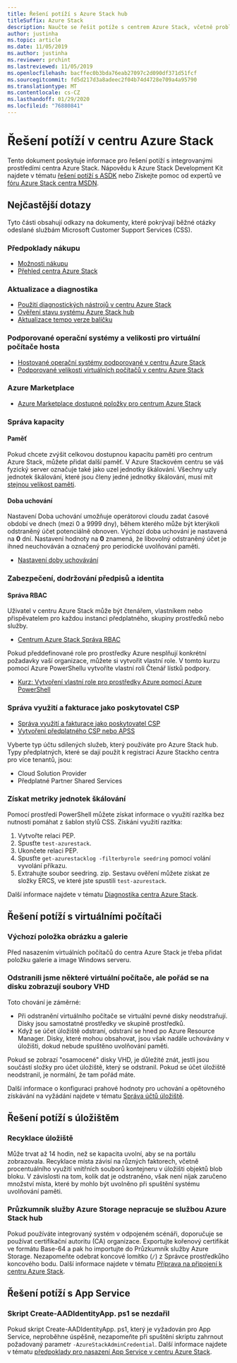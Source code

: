 ```yaml
---
title: Řešení potíží s Azure Stack hub
titleSuffix: Azure Stack
description: Naučte se řešit potíže s centrem Azure Stack, včetně problémů s virtuálními počítači, úložištěm a App Service.
author: justinha
ms.topic: article
ms.date: 11/05/2019
ms.author: justinha
ms.reviewer: prchint
ms.lastreviewed: 11/05/2019
ms.openlocfilehash: bacffec0b3bda76eab27097c2d090df371d51fcf
ms.sourcegitcommit: fd5d217d3a8adeec2f04b74d4728e709a4a95790
ms.translationtype: MT
ms.contentlocale: cs-CZ
ms.lasthandoff: 01/29/2020
ms.locfileid: "76880841"
---
```

# <a name="troubleshoot-issues-in-azure-stack-hub"></a>Řešení potíží v centru Azure Stack

Tento dokument poskytuje informace pro řešení potíží s integrovanými prostředími centra Azure Stack. Nápovědu k Azure Stack Development Kit najdete v tématu [řešení potíží s ASDK](../asdk/asdk-troubleshooting.md) nebo Získejte pomoc od expertů ve [fóru Azure Stack centra MSDN](https://social.msdn.microsoft.com/Forums/azure/home?forum=azurestack).

## <a name="frequently-asked-questions"></a>Nejčastější dotazy

Tyto části obsahují odkazy na dokumenty, které pokrývají běžné otázky odeslané službám Microsoft Customer Support Services (CSS).

### <a name="purchase-considerations"></a>Předpoklady nákupu

* [Možnosti nákupu](https://azure.microsoft.com/overview/azure-stack/how-to-buy/)
* [Přehled centra Azure Stack](azure-stack-overview.md)

### <a name="updates-and-diagnostics"></a>Aktualizace a diagnostika

* [Použití diagnostických nástrojů v centru Azure Stack](azure-stack-diagnostics.md)
* [Ověření stavu systému Azure Stack hub](azure-stack-diagnostic-test.md)
* [Aktualizace tempo verze balíčku](azure-stack-servicing-policy.md#update-package-release-cadence)

### <a name="supported-operating-systems-and-sizes-for-guest-vms"></a>Podporované operační systémy a velikosti pro virtuální počítače hosta

* [Hostované operační systémy podporované v centru Azure Stack](azure-stack-supported-os.md)
* [Podporované velikosti virtuálních počítačů v centru Azure Stack](../user/azure-stack-vm-sizes.md)

### <a name="azure-marketplace"></a>Azure Marketplace

* [Azure Marketplace dostupné položky pro centrum Azure Stack](azure-stack-marketplace-azure-items.md)

### <a name="manage-capacity"></a>Správa kapacity

#### <a name="memory"></a>Paměť

Pokud chcete zvýšit celkovou dostupnou kapacitu paměti pro centrum Azure Stack, můžete přidat další paměť. V Azure Stackovém centru se váš fyzický server označuje také jako uzel jednotky škálování. Všechny uzly jednotek škálování, které jsou členy jedné jednotky škálování, musí mít [stejnou velikost paměti](azure-stack-manage-storage-physical-memory-capacity.md).

#### <a name="retention-period"></a>Doba uchování

Nastavení Doba uchování umožňuje operátorovi cloudu zadat časové období ve dnech (mezi 0 a 9999 dny), během kterého může být kterýkoli odstraněný účet potenciálně obnoven. Výchozí doba uchování je nastavená na **0** dní. Nastavení hodnoty na **0** znamená, že libovolný odstraněný účet je ihned neuchováván a označený pro periodické uvolňování paměti.

* [Nastavení doby uchovávání](azure-stack-manage-storage-accounts.md#set-the-retention-period)

### <a name="security-compliance-and-identity"></a>Zabezpečení, dodržování předpisů a identita  

#### <a name="manage-rbac"></a>Správa RBAC

Uživatel v centru Azure Stack může být čtenářem, vlastníkem nebo přispěvatelem pro každou instanci předplatného, skupiny prostředků nebo služby.

* [Centrum Azure Stack Správa RBAC](azure-stack-manage-permissions.md)

Pokud předdefinované role pro prostředky Azure nesplňují konkrétní požadavky vaší organizace, můžete si vytvořit vlastní role. V tomto kurzu pomocí Azure PowerShellu vytvoříte vlastní roli Čtenář lístků podpory.

* [Kurz: Vytvoření vlastní role pro prostředky Azure pomocí Azure PowerShell](https://docs.microsoft.com/azure/role-based-access-control/tutorial-custom-role-powershell)

### <a name="manage-usage-and-billing-as-a-csp"></a>Správa využití a fakturace jako poskytovatel CSP

* [Správa využití a fakturace jako poskytovatel CSP](azure-stack-add-manage-billing-as-a-csp.md#create-a-csp-or-apss-subscription)
* [Vytvoření předplatného CSP nebo APSS](azure-stack-add-manage-billing-as-a-csp.md#create-a-csp-or-apss-subscription)

Vyberte typ účtu sdílených služeb, který používáte pro Azure Stack hub. Typy předplatných, které se dají použít k registraci Azure Stackho centra pro více tenantů, jsou:

* Cloud Solution Provider
* Předplatné Partner Shared Services

### <a name="get-scale-unit-metrics"></a>Získat metriky jednotek škálování

Pomocí prostředí PowerShell můžete získat informace o využití razítka bez nutnosti pomáhat z šablon stylů CSS. Získání využití razítka:

1. Vytvořte relaci PEP.
2. Spusťte `test-azurestack`.
3. Ukončete relaci PEP.
4. Spusťte `get-azurestacklog -filterbyrole seedring` pomocí volání vyvolání příkazu.
5. Extrahujte soubor seedring. zip. Sestavu ověření můžete získat ze složky ERCS, ve které jste spustili `test-azurestack`.

Další informace najdete v tématu [Diagnostika centra Azure Stack](azure-stack-configure-on-demand-diagnostic-log-collection.md#use-the-privileged-endpoint-pep-to-collect-diagnostic-logs).

## <a name="troubleshoot-virtual-machines-vms"></a>Řešení potíží s virtuálními počítači

### <a name="default-image-and-gallery-item"></a>Výchozí položka obrázku a galerie

Před nasazením virtuálních počítačů do centra Azure Stack je třeba přidat položku galerie a image Windows serveru.

### <a name="ive-deleted-some-vms-but-still-see-the-vhd-files-on-disk"></a>Odstranili jsme některé virtuální počítače, ale pořád se na disku zobrazují soubory VHD

Toto chování je záměrné:

* Při odstranění virtuálního počítače se virtuální pevné disky neodstraňují. Disky jsou samostatné prostředky ve skupině prostředků.
* Když se účet úložiště odstraní, odstraní se hned po Azure Resource Manager. Disky, které mohou obsahovat, jsou však nadále uchovávány v úložišti, dokud nebude spuštěno uvolňování paměti.

Pokud se zobrazí "osamocené" disky VHD, je důležité znát, jestli jsou součástí složky pro účet úložiště, který se odstranil. Pokud se účet úložiště neodstranil, je normální, že tam pořád máte.

Další informace o konfiguraci prahové hodnoty pro uchování a opětovného získávání na vyžádání najdete v tématu [Správa účtů úložiště](azure-stack-manage-storage-accounts.md).

## <a name="troubleshoot-storage"></a>Řešení potíží s úložištěm

### <a name="storage-reclamation"></a>Recyklace úložiště

Může trvat až 14 hodin, než se kapacita uvolní, aby se na portálu zobrazovala. Recyklace místa závisí na různých faktorech, včetně procentuálního využití vnitřních souborů kontejneru v úložišti objektů blob bloku. V závislosti na tom, kolik dat je odstraněno, však není nijak zaručeno množství místa, které by mohlo být uvolněno při spuštění systému uvolňování paměti.

### <a name="azure-storage-explorer-not-working-with-azure-stack-hub"></a>Průzkumník služby Azure Storage nepracuje se službou Azure Stack hub

Pokud používáte integrovaný systém v odpojeném scénáři, doporučuje se používat certifikační autoritu (CA) organizace. Exportujte kořenový certifikát ve formátu Base-64 a pak ho importujte do Průzkumník služby Azure Storage. Nezapomeňte odebrat koncové lomítko (`/`) z Správce prostředkůho koncového bodu. Další informace najdete v tématu [Příprava na připojení k centru Azure Stack](https://docs.microsoft.com/azure-stack/user/azure-stack-storage-connect-se#prepare-for-connecting-to-azure-stack).

## <a name="troubleshooting-app-service"></a>Řešení potíží s App Service

### <a name="create-aadidentityappps1-script-fails"></a>Skript Create-AADIdentityApp. ps1 se nezdařil

Pokud skript Create-AADIdentityApp. ps1, který je vyžadován pro App Service, neproběhne úspěšně, nezapomeňte při spuštění skriptu zahrnout požadovaný parametr `-AzureStackAdminCredential`. Další informace najdete v tématu [předpoklady pro nasazení App Service v centru Azure Stack](azure-stack-app-service-before-you-get-started.md#create-an-azure-active-directory-app).
